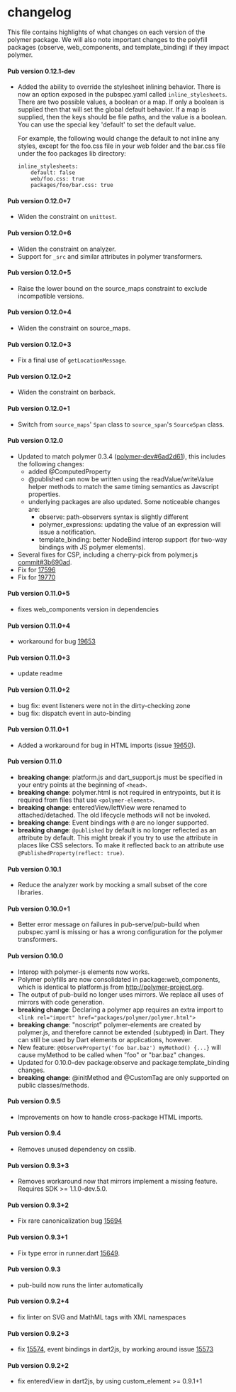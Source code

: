 # changelog

This file contains highlights of what changes on each version of the polymer
package. We will also note important changes to the polyfill packages (observe,
web_components, and template_binding) if they impact polymer.

#### Pub version 0.12.1-dev
  * Added the ability to override the stylesheet inlining behavior. There is now
    an option exposed in the pubspec.yaml called `inline_stylesheets`. There are
    two possible values, a boolean or a map. If only a boolean is supplied then
    that will set the global default behavior. If a map is supplied, then the
    keys should be file paths, and the value is a boolean. You can use the
    special key 'default' to set the default value.

    For example, the following would change the default to not inline any
    styles, except for the foo.css file in your web folder and the bar.css file
    under the foo packages lib directory:

        inline_stylesheets:
            default: false
            web/foo.css: true
            packages/foo/bar.css: true

#### Pub version 0.12.0+7
  * Widen the constraint on `unittest`.

#### Pub version 0.12.0+6
  * Widen the constraint on analyzer.
  * Support for `_src` and similar attributes in polymer transformers.

#### Pub version 0.12.0+5
  * Raise the lower bound on the source_maps constraint to exclude incompatible
    versions.

#### Pub version 0.12.0+4
  * Widen the constraint on source_maps.

#### Pub version 0.12.0+3
  * Fix a final use of `getLocationMessage`.

#### Pub version 0.12.0+2
  * Widen the constraint on barback.

#### Pub version 0.12.0+1
  * Switch from `source_maps`' `Span` class to `source_span`'s `SourceSpan`
    class.

#### Pub version 0.12.0
 * Updated to match polymer 0.3.4 ([polymer-dev#6ad2d61][6ad2d61]), this
   includes the following changes:
     * added @ComputedProperty
     * @published can now be written using the readValue/writeValue helper
       methods to match the same timing semantics as Javscript properties.
     * underlying packages are also updated. Some noticeable changes are:
       * observe: path-observers syntax is slightly different
       * polymer_expressions: updating the value of an expression will issue a
         notification.
       * template_binding: better NodeBind interop support (for
         two-way bindings with JS polymer elements).
 * Several fixes for CSP, including a cherry-pick from polymer.js
   [commit#3b690ad][3b690ad].
 * Fix for [17596](https://code.google.com/p/dart/issues/detail?id=17596)
 * Fix for [19770](https://code.google.com/p/dart/issues/detail?id=19770)

#### Pub version 0.11.0+5
  * fixes web_components version in dependencies

#### Pub version 0.11.0+4
  * workaround for bug
    [19653](https://code.google.com/p/dart/issues/detail?id=19653)

#### Pub version 0.11.0+3
  * update readme

#### Pub version 0.11.0+2
  * bug fix: event listeners were not in the dirty-checking zone
  * bug fix: dispatch event in auto-binding

#### Pub version 0.11.0+1
  * Added a workaround for bug in HTML imports (issue
    [19650](https://code.google.com/p/dart/issues/detail?id=19650)).

#### Pub version 0.11.0
  * **breaking change**: platform.js and dart_support.js must be specified in
    your entry points at the beginning of `<head>`.
  * **breaking change**: polymer.html is not required in entrypoints, but it is
    required from files that use `<polymer-element>`.
  * **breaking change**: enteredView/leftView were renamed to attached/detached.
    The old lifecycle methods will not be invoked.
  * **breaking change**: Event bindings with `@` are no longer supported.
  * **breaking change**: `@published` by default is no longer reflected as an
    attribute by default. This might break if you try to use the attribute in
    places like CSS selectors. To make it reflected back to an attribute use
    `@PublishedProperty(reflect: true)`.

#### Pub version 0.10.1
  * Reduce the analyzer work by mocking a small subset of the core libraries.

#### Pub version 0.10.0+1
  * Better error message on failures in pub-serve/pub-build when pubspec.yaml
    is missing or has a wrong configuration for the polymer transformers.

#### Pub version 0.10.0
  * Interop with polymer-js elements now works.
  * Polymer polyfills are now consolidated in package:web_components, which is
    identical to platform.js from http://polymer-project.org.
  * The output of pub-build no longer uses mirrors. We replace all uses of
    mirrors with code generation.
  * **breaking change**: Declaring a polymer app requires an extra import to
    `<link rel="import" href="packages/polymer/polymer.html">`
  * **breaking change**: "noscript" polymer-elements are created by polymer.js,
    and therefore cannot be extended (subtyped) in Dart. They can still be used
    by Dart elements or applications, however.
  * New feature: `@ObserveProperty('foo bar.baz') myMethod() {...}` will cause
    myMethod to be called when "foo" or "bar.baz" changes.
  * Updated for 0.10.0-dev package:observe and package:template_binding changes.
  * **breaking change**: @initMethod and @CustomTag are only supported on
    public classes/methods.

#### Pub version 0.9.5
  * Improvements on how to handle cross-package HTML imports.

#### Pub version 0.9.4
  * Removes unused dependency on csslib.

#### Pub version 0.9.3+3
  * Removes workaround now that mirrors implement a missing feature. Requires
    SDK >= 1.1.0-dev.5.0.

#### Pub version 0.9.3+2
  * Fix rare canonicalization bug
    [15694](https://code.google.com/p/dart/issues/detail?id=15694)

#### Pub version 0.9.3+1
  * Fix type error in runner.dart
    [15649](https://code.google.com/p/dart/issues/detail?id=15649).

#### Pub version 0.9.3
  * pub-build now runs the linter automatically

#### Pub version 0.9.2+4
  * fix linter on SVG and MathML tags with XML namespaces

#### Pub version 0.9.2+3
  * fix [15574](https://code.google.com/p/dart/issues/detail?id=15574),
    event bindings in dart2js, by working around issue
    [15573](https://code.google.com/p/dart/issues/detail?id=15573)

#### Pub version 0.9.2+2
  * fix enteredView in dart2js, by using custom_element >= 0.9.1+1

[6ad2d61]:https://github.com/Polymer/polymer-dev/commit/6a3e1b0e2a0bbe546f6896b3f4f064950d7aee8f
[3b690ad]:https://github.com/Polymer/polymer-dev/commit/3b690ad0d995a7ea339ed601075de2f84d92bafd
